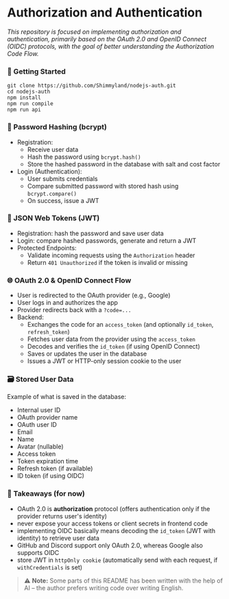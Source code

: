 # Authorization and Authentication
*This repository is focused on implementing authorization and authentication, primarily based on the OAuth 2.0 and OpenID Connect (OIDC) protocols, with the goal of better understanding the Authorization Code Flow.*


### 🚀 Getting Started
```
git clone https://github.com/Shimmyland/nodejs-auth.git
cd nodejs-auth
npm install
npm run compile
npm run api
```

### 🔐 Password Hashing (bcrypt)
- Registration:
    - Receive user data
    - Hash the password using `bcrypt.hash()`
    - Store the hashed password in the database with salt and cost factor
- Login (Authentication):
    - User submits credentials
    - Compare submitted password with stored hash using `bcrypt.compare()`
    - On success, issue a JWT

### 🔑 JSON Web Tokens (JWT)
- Registration: hash the password and save user data
- Login: compare hashed passwords, generate and return a JWT
- Protected Endpoints:
    - Validate incoming requests using the `Authorization` header
    - Return `401 Unauthorized` if the token is invalid or missing

### 🌐 OAuth 2.0 & OpenID Connect Flow
- User is redirected to the OAuth provider (e.g., Google)
- User logs in and authorizes the app
- Provider redirects back with a `?code=...`
- Backend:
    - Exchanges the code for an `access_token` (and optionally `id_token`, `refresh_token`)
    - Fetches user data from the provider using the `access_token`
    - Decodes and verifies the `id_token` (if using OpenID Connect)
    - Saves or updates the user in the database
    - Issues a JWT or HTTP-only session cookie to the user

### 🗃️ Stored User Data
Example of what is saved in the database:
- Internal user ID
- OAuth provider name
- OAuth user ID
- Email
- Name
- Avatar (nullable)
- Access token
- Token expiration time
- Refresh token (if available)
- ID token (if using OIDC)

### 🛫 Takeaways (for now)
- OAuth 2.0 is **authorization** protocol (offers authentication only if the provider returns user's identity)
- never expose your access tokens or client secrets in frontend code
- implementing OIDC basically means decoding the `id_token` (JWT with identity) to retrieve user data
- GitHub and Discord support only OAuth 2.0, whereas Google also supports OIDC
- store JWT in `httpOnly cookie` (automatically send with each request, if `withCredentials` is set)


> ⚠️ **Note:** Some parts of this README has been written with the help of AI – the author prefers writing code over writing English.







